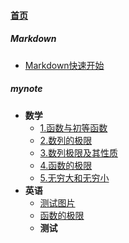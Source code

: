 
#### [首页](?file=home-首页)

##### Markdown
- [Markdown快速开始](?file=000-Markdown/01-Markdown快速开始 "Markdown快速开始")

##### mynote
- **数学**
    - [1.函数与初等函数](?file=003-mynote/01-数学/001-1.函数与初等函数 "1.函数与初等函数")
    - [2.数列的极限](?file=003-mynote/01-数学/002-2.数列的极限 "2.数列的极限")
    - [3.数列极限及其性质](?file=003-mynote/01-数学/003-3.数列极限及其性质 "3.数列极限及其性质")
    - [4.函数的极限](?file=003-mynote/01-数学/004-4.函数的极限 "4.函数的极限")
    - [5.无穷大和无穷小](?file=003-mynote/01-数学/005-5.无穷大和无穷小 "5.无穷大和无穷小")
- **英语**
    - [测试图片](?file=003-mynote/02-英语/003-测试图片 "测试图片")
    - [函数的极限](?file=003-mynote/02-英语/004-函数的极限 "函数的极限")
    - **测试**
